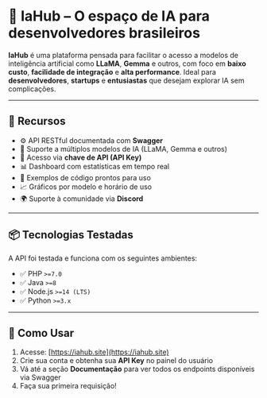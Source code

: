 # 🧠 IaHub – O espaço de IA para desenvolvedores brasileiros

**IaHub** é uma plataforma pensada para facilitar o acesso a modelos de inteligência artificial como **LLaMA**, **Gemma** e outros, com foco em **baixo custo**, **facilidade de integração** e **alta performance**. Ideal para **desenvolvedores**, **startups** e **entusiastas** que desejam explorar IA sem complicações.

---

## 🚀 Recursos

- ⚙️ API RESTful documentada com **Swagger**
- 🤖 Suporte a múltiplos modelos de IA (LLaMA, Gemma e outros)
- 🔐 Acesso via **chave de API (API Key)**
- 📊 Dashboard com estatísticas em tempo real
- 📘 Exemplos de código prontos para uso
- 📈 Gráficos por modelo e horário de uso
- 🌍 Suporte à comunidade via **Discord**

---

## 📦 Tecnologias Testadas

A API foi testada e funciona com os seguintes ambientes:

- ✅ PHP `>=7.0`
- ✅ Java `>=8`
- ✅ Node.js `>=14 (LTS)`
- ✅ Python `>=3.x`

---

## 🔧 Como Usar

1. Acesse: [https://iahub.site](https://iahub.site)
2. Crie sua conta e obtenha sua **API Key** no painel do usuário
3. Vá até a seção **Documentação** para ver todos os endpoints disponíveis via Swagger
4. Faça sua primeira requisição!

